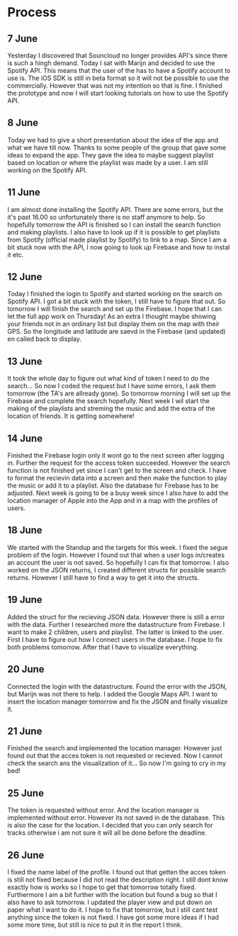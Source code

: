 # Process 

## 7 June

Yesterday I discovered that Souncloud no longer provides API's since there is such a hingh demand. Today I sat with Marijn and decided 
to use the Spotify API. This means that the user of the has to have a Spotify account to use is. The iOS SDK is still in beta format so 
it will not be possible to use the commercially. However that was not my intention so that is fine. I finished the prototype and now I
will start looking tutorials on how to use the Spotify API.

## 8 June

Today we had to give a short presentation about the idea of the app and what we have till now. Thanks to some people of the group 
that gave some ideas to expand the app. They gave the idea to maybe suggest playlist based on location or where the playlist was
made by a user. I am still working on the Spotify API.

## 11 June

I am almost done installing the Spotify API. There are some errors, but the it's past 16.00 so unfortunately there is no staff anymore 
to help. So hopefully tomorrow the API is finished so I can install the search function and making playlists. I also have to look up
if it is possible to get playlists from Spotify (official made playlist by Spotify) to link to a map. Since I am a bit stuck now with the API, I now going to look up Firebase and how to instal it etc.

## 12 June

Today I finished the login to Spotify and started working on the search on Spotify API. I got a bit stuck with the token, I still have to
figure that out. So tomorrow I will finish the search and set up the Firebase. I hope that I can let the full app work on Thursday! As an
extra I thought maybe showing your friends not in an ordinary list but display them on the map with their GPS. So the longitude and
latitude are saevd in the Firebase (and updated) en called back to display.

## 13 June

It took the whole day to figure out what kind of token I need to do the search... So now I coded the request but I have some errors, I 
ask them tomorrow (the TA's are allready gone). So tomorrow morning I will set up the Firebase and complete the search hopefully. Next
week I wil start the making of the playlists and streming the music and add the extra of the location of friends. It is getting somewhere!


## 14 June

Finished the Firebase login only it wont go to the next screen after logging in. Further the request for the access token succeeded.
However the search function is not finished yet since I can't get to the screen and check. I have to format the recievin data into a 
screen and then make the function to play the music or add it to a playlist. Also the database for Firebase has to be adjusted. Next week
is going to be a busy week since I also have to add the location manager of Apple into the App and in a map with the profiles of users.

## 18 June

We started with the Standup and the targets for this week. I fixed the segue problem of the login. However I found out that when a user 
logs in/creates an account the user is not saved. So hopefully I can fix that tomorrow. I also worked on the JSON returns, I created 
different structs for possible search returns. However I still have to find a way to get it into the structs. 

## 19 June

Added the struct for the recieving JSON data. However there is still a error with the data. Further I researched more the datastructure 
from Firebase. I want to make 2 children, users and playlist. The latter is linked to the user. First I have to figure out how I connect
users in the database. I hope to fix both problems tomorrow. After that I have to visualize everything.

## 20 June
Connected the login with the datastructure. Found the error with the JSON, but Marijn was not there to help. I added the Google Maps
API. I want to insert the location manager tomorrow and fix the JSON and finally visualize it.

## 21 June

Finished the search and implemented the location manager. However just found out that the acces token is not requested or recieved. Now I
cannot check the search ans the visualization of it... So now I'm going to cry in my bed!

## 25 June

The token is requested without error. And the location manager is implemented without error. However its not saved in de the database. 
This is also the case for the location. I decided that you can only search for tracks otherwise i am not sure it will all be done before
the deadline.

## 26 June

I fixed the name label of the profile. I found out that getten the acces token is still not fixed because I did not read the description 
right. I still dont know exactly how is works so I hope to get that tomorrow totally fixed. Furthermore I am a bit further with the 
location but found a bug so that I also have to ask tomorrow. I updated the player view and put down on paper what I want to do it. I hope 
to fix that tomorrow, but I still cant test anything since the token is not fixed. I have got some more ideas if I had some more time, but 
still is nice to put it in the report I think. 











